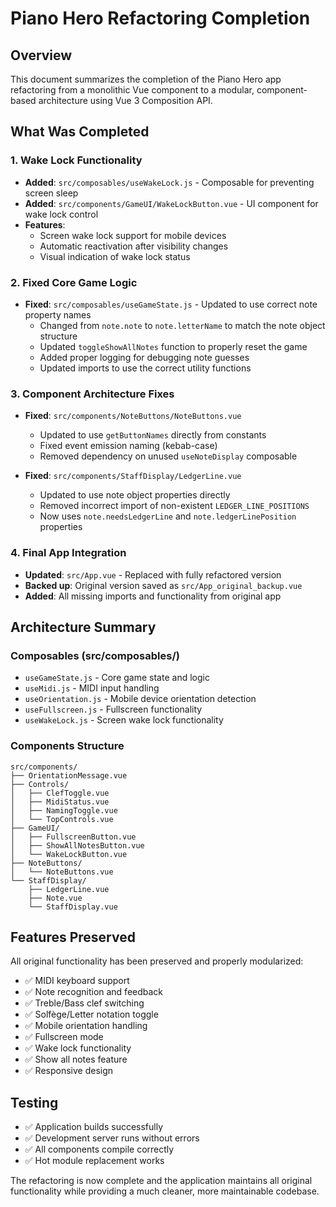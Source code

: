 # Piano Hero Refactoring Completion

## Overview
This document summarizes the completion of the Piano Hero app refactoring from a monolithic Vue component to a modular, component-based architecture using Vue 3 Composition API.

## What Was Completed

### 1. Wake Lock Functionality
- **Added**: `src/composables/useWakeLock.js` - Composable for preventing screen sleep
- **Added**: `src/components/GameUI/WakeLockButton.vue` - UI component for wake lock control
- **Features**: 
  - Screen wake lock support for mobile devices
  - Automatic reactivation after visibility changes
  - Visual indication of wake lock status

### 2. Fixed Core Game Logic
- **Fixed**: `src/composables/useGameState.js` - Updated to use correct note property names
  - Changed from `note.note` to `note.letterName` to match the note object structure
  - Updated `toggleShowAllNotes` function to properly reset the game
  - Added proper logging for debugging note guesses
  - Updated imports to use the correct utility functions

### 3. Component Architecture Fixes
- **Fixed**: `src/components/NoteButtons/NoteButtons.vue`
  - Updated to use `getButtonNames` directly from constants
  - Fixed event emission naming (kebab-case)
  - Removed dependency on unused `useNoteDisplay` composable

- **Fixed**: `src/components/StaffDisplay/LedgerLine.vue`
  - Updated to use note object properties directly
  - Removed incorrect import of non-existent `LEDGER_LINE_POSITIONS`
  - Now uses `note.needsLedgerLine` and `note.ledgerLinePosition` properties

### 4. Final App Integration
- **Updated**: `src/App.vue` - Replaced with fully refactored version
- **Backed up**: Original version saved as `src/App_original_backup.vue`
- **Added**: All missing imports and functionality from original app

## Architecture Summary

### Composables (src/composables/)
- `useGameState.js` - Core game state and logic
- `useMidi.js` - MIDI input handling
- `useOrientation.js` - Mobile device orientation detection
- `useFullscreen.js` - Fullscreen functionality
- `useWakeLock.js` - Screen wake lock functionality

### Components Structure
```
src/components/
├── OrientationMessage.vue
├── Controls/
│   ├── ClefToggle.vue
│   ├── MidiStatus.vue
│   ├── NamingToggle.vue
│   └── TopControls.vue
├── GameUI/
│   ├── FullscreenButton.vue
│   ├── ShowAllNotesButton.vue
│   └── WakeLockButton.vue
├── NoteButtons/
│   └── NoteButtons.vue
└── StaffDisplay/
    ├── LedgerLine.vue
    ├── Note.vue
    └── StaffDisplay.vue
```

## Features Preserved
All original functionality has been preserved and properly modularized:
- ✅ MIDI keyboard support
- ✅ Note recognition and feedback
- ✅ Treble/Bass clef switching
- ✅ Solfège/Letter notation toggle
- ✅ Mobile orientation handling
- ✅ Fullscreen mode
- ✅ Wake lock functionality
- ✅ Show all notes feature
- ✅ Responsive design

## Testing
- ✅ Application builds successfully
- ✅ Development server runs without errors
- ✅ All components compile correctly
- ✅ Hot module replacement works

The refactoring is now complete and the application maintains all original functionality while providing a much cleaner, more maintainable codebase.
